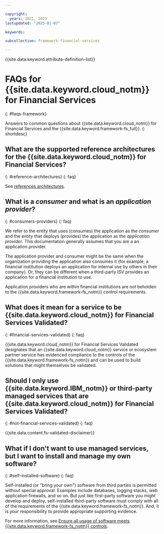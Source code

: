 ```yaml
---

copyright:
  years: 2021, 2025
lastupdated: "2025-01-07"

keywords: 

subcollection: framework-financial-services

---
```


{{site.data.keyword.attribute-definition-list}}



# FAQs for {{site.data.keyword.cloud_notm}} for Financial Services
{: #faqs-framework}


Answers to common questions about {{site.data.keyword.cloud_notm}} for Financial Services and the {{site.data.keyword.framework-fs_full}}.
{: shortdesc}

## What are the supported reference architectures for the {{site.data.keyword.cloud_notm}} for Financial Services?
{: #reference-architectures}
{: faq}

See [references architectures](/docs/framework-financial-services?topic=framework-financial-services-reference-architecture-overview).


## What is a _consumer_ and what is an _application provider_?
{: #consumers-providers}
{: faq}


We refer to the entity that uses (consumes) the application as the _consumer_ and the entity that deploys (provides) the application as the _application provider_. This documentation generally assumes that you are a an application provider.

The application provider and consumer might be the same when the organization providing the application also consumes it (for example, a financial institution deploys an application for internal use by others in their company). Or, they can be different when a third-party ISV provides an application for a financial institution to use.

Application providers who are within financial institutions are not beholden to the {{site.data.keyword.framework-fs_notm}} control requirements.

## What does it mean for a service to be {{site.data.keyword.cloud_notm}} for Financial Services Validated?
{: #financial-services-validated}
{: faq}


{{site.data.keyword.cloud_notm}} for Financial Services Validated designates that an {{site.data.keyword.cloud_notm}} service or ecosystem partner service has evidenced compliance to the controls of the {{site.data.keyword.framework-fs_notm}} and can be used to build solutions that might themselves be validated.

## Should I only use {{site.data.keyword.IBM_notm}} or third-party managed services that are {{site.data.keyword.cloud_notm}} for Financial Services Validated?
{: #not-financial-services-validated}
{: faq}

{{site.data.content.fs-validated-disclaimer}}

## What if I don't want to use managed services, but I want to install and manage my own software?
{: #self-installed-software}
{: faq}

Self-installed (or "bring your own") software from third parties is permitted without special approval. Examples include databases, logging stacks, web application firewalls, and so on. But just like first-party software you might develop and deploy, self-installed third-party software must comply with all of the requirements of the {{site.data.keyword.framework-fs_notm}}. And, it is your responsibility to provide appropriate supporting evidence.

For more information, see [Ensure all usage of software meets {{site.data.keyword.framework-fs_notm}} controls](/docs/framework-financial-services?topic=framework-financial-services-best-practices#best-practices-self-installed-software).

<!-- Just some notes on how to format FAQ entries.

## How should I set up my page?
{: #faq-page-setup}
{: faq}

* Use "FAQs for xxx" as your title, where xxx is the short name with no trademarks.
* Name the file `faqs.md` for URL readability. 
* If you require multiple FAQ files, group under a "FAQs" topic group and use a unique name for each file. 
* Add each question as an H2.
* Use paragraph text following the associated H2 question for each answer. 
* Set the `faq` content type attribute definition at the top of your file.
* Set the `faq` content type attribute on a new line following each H2 question.
* Do not repeat task steps. Summarize and link off to task topic.

## What should I include in my FAQs?
{: #faq-content-include}
{: faq}

Each answer should be approximately one to five sentences. You want to make sure you are not re-documenting information that is already available in documentation because then you'd have to maintain it in two places. If a more detailed explanation for the question exists out in a documentation page, give a concise answer here, and then link out to the doc.

For detailed guidance on what to include on this page, see [FAQs guidance](/docs/developing/writing/faq.html#faqs). You can also check out some examples here: [{{site.data.keyword.cloud_notm}} IAM FAQs](/docs/developing/Access-Management/iamfaq.html#faqs) and [Account FAQs](/docs/account/account_faq.html#accountfaqs).
-->
